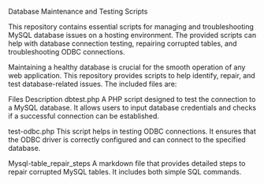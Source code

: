 Database Maintenance and Testing Scripts

This repository contains essential scripts for managing and troubleshooting MySQL database issues on a hosting environment. The provided scripts can help with database connection testing, repairing corrupted tables, and troubleshooting ODBC connections.



Maintaining a healthy database is crucial for the smooth operation of any web application. This repository provides scripts to help identify, repair, and test database-related issues. The included files are:


Files Description
dbtest.php
A PHP script designed to test the connection to a MySQL database. It allows users to input database credentials and checks if a successful connection can be established.

test-odbc.php
This script helps in testing ODBC connections. It ensures that the ODBC driver is correctly configured and can connect to the specified database.

Mysql-table_repair_steps
A markdown file that provides detailed steps to repair corrupted MySQL tables. It includes both simple SQL commands.

